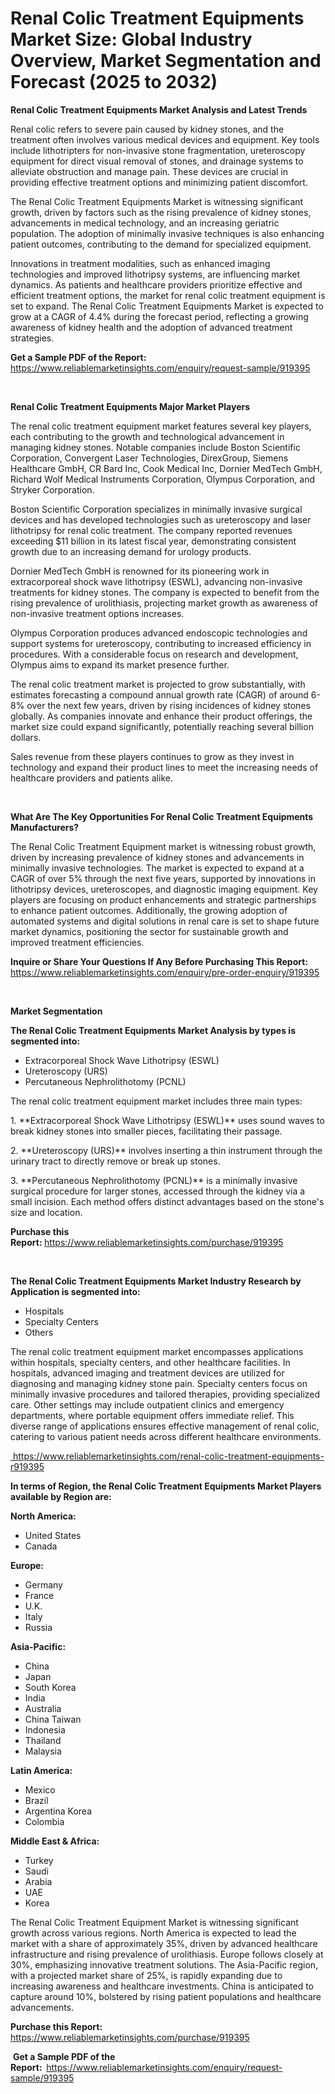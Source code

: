 <p><h1>Renal Colic Treatment Equipments Market Size: Global Industry Overview, Market Segmentation and Forecast (2025 to 2032)</h1></p><p><strong>Renal Colic Treatment Equipments Market Analysis and Latest Trends</strong></p>
<p><p>Renal colic refers to severe pain caused by kidney stones, and the treatment often involves various medical devices and equipment. Key tools include lithotripters for non-invasive stone fragmentation, ureteroscopy equipment for direct visual removal of stones, and drainage systems to alleviate obstruction and manage pain. These devices are crucial in providing effective treatment options and minimizing patient discomfort.</p><p>The Renal Colic Treatment Equipments Market is witnessing significant growth, driven by factors such as the rising prevalence of kidney stones, advancements in medical technology, and an increasing geriatric population. The adoption of minimally invasive techniques is also enhancing patient outcomes, contributing to the demand for specialized equipment.</p><p>Innovations in treatment modalities, such as enhanced imaging technologies and improved lithotripsy systems, are influencing market dynamics. As patients and healthcare providers prioritize effective and efficient treatment options, the market for renal colic treatment equipment is set to expand. The Renal Colic Treatment Equipments Market is expected to grow at a CAGR of 4.4% during the forecast period, reflecting a growing awareness of kidney health and the adoption of advanced treatment strategies.</p></p>
<p><strong>Get a Sample PDF of the Report:&nbsp;</strong> <a href="https://www.reliablemarketinsights.com/enquiry/request-sample/919395?utm_campaign=3003&utm_medium=2&utm_source=Github&utm_content=ia&utm_term=18042025&utm_id=renal-colic-treatment-equipments">https://www.reliablemarketinsights.com/enquiry/request-sample/919395</a></p>
<p>&nbsp;</p>
<p><strong>Renal Colic Treatment Equipments Major Market Players</strong></p>
<p><p>The renal colic treatment equipment market features several key players, each contributing to the growth and technological advancement in managing kidney stones. Notable companies include Boston Scientific Corporation, Convergent Laser Technologies, DirexGroup, Siemens Healthcare GmbH, CR Bard Inc, Cook Medical Inc, Dornier MedTech GmbH, Richard Wolf Medical Instruments Corporation, Olympus Corporation, and Stryker Corporation.</p><p>Boston Scientific Corporation specializes in minimally invasive surgical devices and has developed technologies such as ureteroscopy and laser lithotripsy for renal colic treatment. The company reported revenues exceeding $11 billion in its latest fiscal year, demonstrating consistent growth due to an increasing demand for urology products.</p><p>Dornier MedTech GmbH is renowned for its pioneering work in extracorporeal shock wave lithotripsy (ESWL), advancing non-invasive treatments for kidney stones. The company is expected to benefit from the rising prevalence of urolithiasis, projecting market growth as awareness of non-invasive treatment options increases.</p><p>Olympus Corporation produces advanced endoscopic technologies and support systems for ureteroscopy, contributing to increased efficiency in procedures. With a considerable focus on research and development, Olympus aims to expand its market presence further.</p><p>The renal colic treatment market is projected to grow substantially, with estimates forecasting a compound annual growth rate (CAGR) of around 6-8% over the next few years, driven by rising incidences of kidney stones globally. As companies innovate and enhance their product offerings, the market size could expand significantly, potentially reaching several billion dollars.</p><p>Sales revenue from these players continues to grow as they invest in technology and expand their product lines to meet the increasing needs of healthcare providers and patients alike.</p></p>
<p>&nbsp;</p>
<p><strong>What Are The Key Opportunities For Renal Colic Treatment Equipments Manufacturers?</strong></p>
<p><p>The Renal Colic Treatment Equipment market is witnessing robust growth, driven by increasing prevalence of kidney stones and advancements in minimally invasive technologies. The market is expected to expand at a CAGR of over 5% through the next five years, supported by innovations in lithotripsy devices, ureteroscopes, and diagnostic imaging equipment. Key players are focusing on product enhancements and strategic partnerships to enhance patient outcomes. Additionally, the growing adoption of automated systems and digital solutions in renal care is set to shape future market dynamics, positioning the sector for sustainable growth and improved treatment efficiencies.</p></p>
<p><strong>Inquire or Share Your Questions If Any Before Purchasing This Report:</strong> <a href="https://www.reliablemarketinsights.com/enquiry/pre-order-enquiry/919395?utm_campaign=3003&utm_medium=2&utm_source=Github&utm_content=ia&utm_term=18042025&utm_id=renal-colic-treatment-equipments">https://www.reliablemarketinsights.com/enquiry/pre-order-enquiry/919395</a></p>
<p>&nbsp;</p>
<p><strong>Market Segmentation</strong></p>
<p><strong>The Renal Colic Treatment Equipments Market Analysis by types is segmented into:</strong></p>
<p><ul><li>Extracorporeal Shock Wave Lithotripsy (ESWL)</li><li>Ureteroscopy (URS)</li><li>Percutaneous Nephrolithotomy (PCNL)</li></ul></p>
<p><p>The renal colic treatment equipment market includes three main types: </p><p>1. **Extracorporeal Shock Wave Lithotripsy (ESWL)** uses sound waves to break kidney stones into smaller pieces, facilitating their passage.</p><p>  </p><p>2. **Ureteroscopy (URS)** involves inserting a thin instrument through the urinary tract to directly remove or break up stones.</p><p>3. **Percutaneous Nephrolithotomy (PCNL)** is a minimally invasive surgical procedure for larger stones, accessed through the kidney via a small incision. Each method offers distinct advantages based on the stone's size and location.</p></p>
<p><strong>Purchase this Report:&nbsp;</strong><a href="https://www.reliablemarketinsights.com/purchase/919395?utm_campaign=3003&utm_medium=2&utm_source=Github&utm_content=ia&utm_term=18042025&utm_id=renal-colic-treatment-equipments">https://www.reliablemarketinsights.com/purchase/919395</a></p>
<p>&nbsp;</p>
<p><strong>The Renal Colic Treatment Equipments Market Industry Research by Application is segmented into:</strong></p>
<p><ul><li>Hospitals</li><li>Specialty Centers</li><li>Others</li></ul></p>
<p><p>The renal colic treatment equipment market encompasses applications within hospitals, specialty centers, and other healthcare facilities. In hospitals, advanced imaging and treatment devices are utilized for diagnosing and managing kidney stone pain. Specialty centers focus on minimally invasive procedures and tailored therapies, providing specialized care. Other settings may include outpatient clinics and emergency departments, where portable equipment offers immediate relief. This diverse range of applications ensures effective management of renal colic, catering to various patient needs across different healthcare environments.</p></p>
<p><a href="https://www.reliablemarketinsights.com/renal-colic-treatment-equipments-r919395?utm_campaign=3003&utm_medium=2&utm_source=Github&utm_content=ia&utm_term=18042025&utm_id=renal-colic-treatment-equipments">&nbsp;https://www.reliablemarketinsights.com/renal-colic-treatment-equipments-r919395</a></p>
<p><strong>In terms of Region, the Renal Colic Treatment Equipments Market Players available by Region are:</strong></p>
<p>
    <p> <strong> North America: </strong>
        <ul>
            <li>United States</li>
            <li>Canada</li>
        </ul>
        </p> 
    <p> <strong> Europe: </strong>
        <ul>
            <li>Germany</li>
            <li>France</li>
            <li>U.K.</li>
            <li>Italy</li>
            <li>Russia</li>
        </ul>
        </p> 
    <p> <strong> Asia-Pacific: </strong>
        <ul>
            <li>China</li>
            <li>Japan</li>
            <li>South Korea</li>
            <li>India</li>
            <li>Australia</li>
            <li>China Taiwan</li>
            <li>Indonesia</li>
            <li>Thailand</li>
            <li>Malaysia</li>
        </ul>
        </p> 
    <p> <strong> Latin America: </strong>
        <ul>
            <li>Mexico</li>
            <li>Brazil</li>
            <li>Argentina Korea</li>
            <li>Colombia</li>
        </ul>
        </p> 
    <p> <strong> Middle East & Africa: </strong>
        <ul>
            <li>Turkey</li>
            <li>Saudi</li>
            <li>Arabia</li>
            <li>UAE</li>
            <li>Korea</li>
        </ul>
    </p>
    </p>
<p><p>The Renal Colic Treatment Equipment Market is witnessing significant growth across various regions. North America is expected to lead the market with a share of approximately 35%, driven by advanced healthcare infrastructure and rising prevalence of urolithiasis. Europe follows closely at 30%, emphasizing innovative treatment solutions. The Asia-Pacific region, with a projected market share of 25%, is rapidly expanding due to increasing awareness and healthcare investments. China is anticipated to capture around 10%, bolstered by rising patient populations and healthcare advancements.</p></p>
<p><strong>Purchase this Report: </strong><a href="https://www.reliablemarketinsights.com/purchase/919395?utm_campaign=3003&utm_medium=2&utm_source=Github&utm_content=ia&utm_term=18042025&utm_id=renal-colic-treatment-equipments">https://www.reliablemarketinsights.com/purchase/919395</a></p>
<p>&nbsp;<strong>Get a Sample PDF of the Report:&nbsp;&nbsp;</strong><a href="https://www.reliablemarketinsights.com/enquiry/request-sample/919395?utm_campaign=3003&utm_medium=2&utm_source=Github&utm_content=ia&utm_term=18042025&utm_id=renal-colic-treatment-equipments">https://www.reliablemarketinsights.com/enquiry/request-sample/919395</a></p>
<p><strong></strong></p>
<p><p></p><p></p><p></p></p>